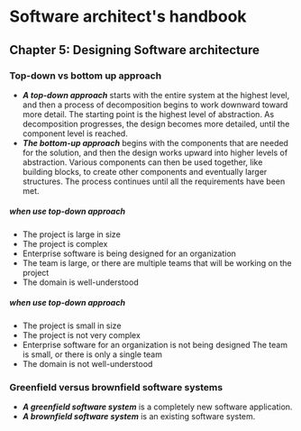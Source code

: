# Software architect's handbook

## Chapter 5: Designing Software architecture

### Top-down vs bottom up approach
- ***A top-down approach*** starts with the entire system at the highest level, and then a process of decomposition begins to work downward toward more detail. The starting point is the highest level of abstraction. As decomposition progresses, the design becomes more detailed, until the component level is reached.
- ***The bottom-up approach*** begins with the components that are needed for the solution, and then the design works upward into higher levels of abstraction. Various components can then be used together, like building blocks, to create other components and eventually larger structures. The process continues until all the requirements have been met.

##### when use top-down approach
- The project is large in size
- The project is complex
- Enterprise software is being designed for an organization
- The team is large, or there are multiple teams that will be working on the project
- The domain is well-understood

##### when use top-down approach
- The project is small in size
- The project is not very complex
- Enterprise software for an organization is not being designed The team is small, or there is only a single team
- The domain is not well-understood


### Greenfield versus brownfield software systems
- ***A greenfield software system*** is a completely new software application.
- ***A brownfield software system*** is an existing software system.